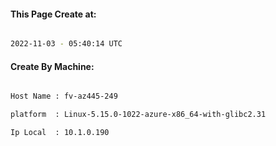 
   
#### This Page Create at:

```bash

2022-11-03 - 05:40:14 UTC

```

#### Create By Machine:

```bash

Host Name : fv-az445-249

platform  : Linux-5.15.0-1022-azure-x86_64-with-glibc2.31

Ip Local  : 10.1.0.190

```


